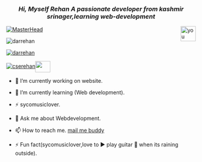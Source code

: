 <i><h3 align="center">Hi, Myself  Rehan A passionate developer from kashmir srinager,learning web-development</h3></i>
[![MasterHead](https://www.tynker.com/image/parents/og-1200x630-coding-skills.jpg)](https://rishavchanda.io)
 <a href="https://www.youtube.com/channel/UC82A6YxBt-ni7NoP46Cw3rA" alt="youtube"><img align="right"  width="40" height="40" src="https://cdn-icons-png.flaticon.com/512/174/174883.png" alt="you tube"></a></span>
 
<p align="left"> <img src="https://komarev.com/ghpvc/?username=darrehan&label=Profile%20views&color=0e75b6&style=flat" alt="darrehan" /> </p>

<p align="left"> <a href="https://github.com/ryo-ma/github-profile-trophy"><img src="https://github-profile-trophy.vercel.app/?username=darrehan" alt="darrehan" /></a> </p>

<p align="left"> <a href="https://twitter.com/cserehan" target="blank"><img src="https://img.shields.io/twitter/follow/cserehan?logo=twitter&style=for-the-badge" alt="cserehan" /><img align="center" src="https://cdn-icons-png.flaticon.com/512/733/733579.png"  height="30" width="40" /></a></p>

- 🔭 I’m currently working on website.

- 🌱 I’m currently learning (Web development).

- ⚡ sycomusiclover.

- 💬 Ask me about  Webdevelopment.

- 📫 How to reach me. <a href="mailto:darrehanrasool@gmail.com">  mail me buddy</a>

- ⚡ Fun fact(sycomusiclover,love to ▶ play guitar 🎸 when its raining outside).

